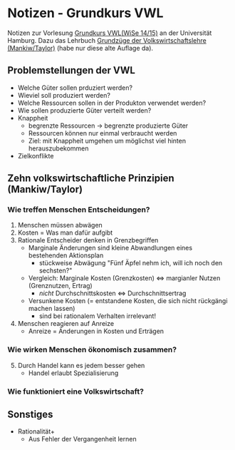 # Notizen - Grundkurs VWL
Notizen zur Vorlesung [Grundkurs VWL(WiSe 14/15)](https://lecture2go.uni-hamburg.de/l2go/-/get/v/16885) an der Universität Hamburg. Dazu das Lehrbuch [Grundzüge der Volkswirtschaftslehre (Mankiw/Taylor)](https://portal.dnb.de/opac.htm?method=simpleSearch&cqlMode=true&query=idn%3D96199553X) (habe nur diese alte Auflage da).

## Problemstellungen der VWL
- Welche Güter sollen prduziert werden?
- Wieviel soll produziert werden?
- Welche Ressourcen sollen in der Produkton verwendet werden?
- Wie sollen produzierte Güter verteilt werden?
- Knappheit
  - begrenzte Ressourcen → begrenzte produzierte Güter
  - Ressourcen können nur einmal verbraucht werden
  - Ziel: mit Knappheit umgehen um möglichst viel hinten herauszubekommen
- Zielkonflikte

## Zehn volkswirtschaftliche Prinzipien (Mankiw/Taylor)
### Wie treffen Menschen Entscheidungen?
1. Menschen müssen abwägen
2. Kosten = Was man dafür aufgibt
3. Rationale Entscheider denken in Grenzbegriffen
   - Marginale Änderungen sind kleine Abwandlungen eines bestehenden Aktionsplan
     - stückweise Abwägung "Fünf Äpfel nehm ich, will ich noch den sechsten?"
   - Vergleich: Marginale Kosten (Grenzkosten) ⇔ margianler Nutzen (Grenznutzen, Ertrag)
     - _nicht_ Durchschnittskosten ⇔ Durchschnittsertrag
   - Versunkene Kosten (= entstandene Kosten, die sich nicht rückgängi machen lassen)
     - sind bei rationalem Verhalten irrelevant!
4. Menschen reagieren auf Anreize
   - Anreize = Änderungen in Kosten und Erträgen

### Wie wirken Menschen ökonomisch zusammen?
5. Durch Handel kann es jedem besser gehen
   - Handel erlaubt Spezialisierung

### Wie funktioniert eine Volkswirtschaft?



## Sonstiges
- Rationalität+
  - Aus Fehler der Vergangenheit lernen